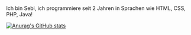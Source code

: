 ### 

Ich bin Sebi, 
ich programmiere seit 2 Jahren in Sprachen wie HTML, CSS, PHP, Java!

[![Anurag's GitHub stats](https://github-readme-stats.vercel.app/api?username=ItsSebis)](https://github.com/anuraghazra/github-readme-stats)
